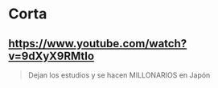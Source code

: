 # Corta

## https://www.youtube.com/watch?v=9dXyX9RMtIo

> Dejan los estudios y se hacen MILLONARIOS en Japón 
